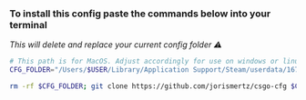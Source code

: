 
### To install this config paste the commands below into your terminal
*This will delete and replace your current config folder ⚠️*
```zsh
# This path is for MacOS. Adjust accordingly for use on windows or linux.
CFG_FOLDER="/Users/$USER/Library/Application Support/Steam/userdata/167336828/730/local/cfg/"

rm -rf $CFG_FOLDER; git clone https://github.com/jorismertz/csgo-cfg $CFG_FOLDER
```